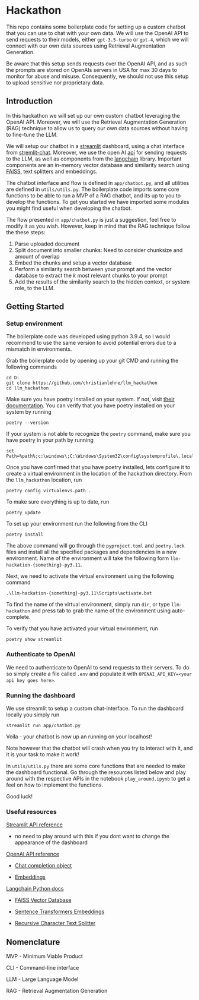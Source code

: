 # Hackathon 
This repo contains some boilerplate code for setting up a custom chatbot that you can use to chat with your own data. We will use the OpenAI API to send requests to their models, either `gpt-3.5-turbo` or `gpt-4`, which we will connect with our own data sources using Retrieval Augmentation Generation. 

Be aware that this setup sends requests over the OpenAI API, and as such the prompts are stored on OpenAIs servers in USA for max 30 days to monitor for abuse and misuse. Consequently, we should not use this setup to upload sensitive nor proprietary data.

## Introduction 
In this hackathon we will set up our own custom chatbot leveraging the OpenAI API. Moreover, we will use the Retrieval Augmentation Generation (RAG) technique to allow us to query our own data sources without having to fine-tune the LLM. 

We will setup our chatbot in a [streamlit](https://docs.streamlit.io/library/get-started) dashboard, using a chat interface from [stremlit-chat](https://pypi.org/project/streamlit-chat/). Moreover, we use the open AI [api](https://platform.openai.com/docs/api-reference/introduction?lang=python) for sending requests to the LLM, as well as components from the [langchain](https://docs.langchain.com/docs/) library. Important components are an in-memory vector database and similarity search using [FAISS](https://github.com/facebookresearch/faiss), text splitters and embeddings. 

The chatbot interface and flow is defined in `app/chatbot.py`, and all utilities are defined in `utils/utils.py`. The boilerplate code imports some core functions to be able to run a MVP of a RAG chatbot, and its up to you to develop the functions. To get you started we have imported some modules you might find useful when developing the chatbot.

The flow presented in `app/chatbot.py` is just a suggestion, feel free to modify it as you wish. However, keep in mind that the RAG technique follow the these steps:
1) Parse uploaded document
2) Split document into smaller chunks: Need to consider chunksize and amount of overlap 
3) Embed the chunks and setup a vector database
4) Perform a similarity search between your prompt and the vector database to extract the $k$ most relevant chunks to your prompt
5) Add the results of the similarity search to the hidden context, or system role, to the LLM.


## Getting Started


### Setup environment
The boilerplate code was developed using python 3.9.4, so I would recommend to use the same version to avoid potential errors due to a mismatch in environments.

Grab the boilerplate code by opening up your git CMD and running the following commands
```console
cd D:
git clone https://github.com/christianlehre/llm_hackathon
cd llm_hackathon

```

Make sure you have poetry installed on your system. If not, visit [their documentation](https://python-poetry.org/docs/). You can verify that you have poetry installed on your system by running
```console
poetry --version
````
If your system is not able to recognize the `poetry` command, make sure you have poetry in your path by running

```console
set Path=%path%;c:\windows\;C:\Windows\System32\config\systemprofile\.local\bin;
```

Once you have confirmed that you have poetry installed, lets configure it to create a virtual environment in the location of the hackathon directory. From the `llm_hackathon` location, run 
```console
poetry config virtualenvs.path .
```
To make sure everything is up to date, run 
```console
poetry update
```

To set up your environment run the following from the CLI
```console
poetry install
````
The above command will go through the `pyproject.toml` and `poetry.lock` files and install all the specified packages and dependencies in a new environment. Name of the environment will take the following form `llm-hackation-{something}-py3.11`. 

Next, we need to activate the virtual environment using the following command
```console
.\llm-hackation-{something}-py3.11\Scripts\activate.bat
````
To find the name of the virtual environment, simply run `dir`, or type `llm-hackathon` and press tab to grab the name of the environment using auto-complete.

To verify that you have activated your virtual environment, run 
```console
poetry show streamlit
```

### Authenticate to OpenAI
We need to authenticate to OpenAI to send requests to their servers. To do so simply create a file called `.env` and populate it with `OPENAI_API_KEY=<your api key goes here>`.


### Running the dashboard
We use streamlit to setup a custom chat-interface. To run the dashboard locally you simply run 
```console
streamlit run app/chatbot.py
```

Voila - your chatbot is now up an running on your localhost!

Note however that the chatbot will crash when you try to interact with it, and it is your task to make it work! 

In `utils/utils.py` there are some core functions that are needed to make the dashboard functional. Go through the resources listed below and play around with the respective APIs in the notebook `play_around.ipynb` to get a feel on how to implement the functions. 

Good luck!


### Useful resources

[Streamlit API reference](https://docs.streamlit.io/library/api-reference)
- no need to play around with this if you dont want to change the appearance of the dashboard

[OpenAI API reference](https://platform.openai.com/docs/api-reference/introduction?lang=python)
- [Chat completion object](https://platform.openai.com/docs/api-reference/chat/create)

- [Embeddings](https://platform.openai.com/docs/guides/embeddings/what-are-embeddings)

[Langchain Python docs](https://python.langchain.com/docs/get_started/introduction.html)

- [FAISS Vector Database](https://python.langchain.com/docs/integrations/vectorstores/faiss)

- [Sentence Transformers Embeddings](https://python.langchain.com/docs/integrations/text_embedding/sentence_transformers)

- [Recursive Character Text Splitter](https://python.langchain.com/docs/modules/data_connection/document_transformers/text_splitters/recursive_text_splitter)





## Nomenclature
MVP - Minimum Viable Product

CLI - Command-line interface

LLM - Large Language Model 

RAG - Retrieval Augmentation Generation 
